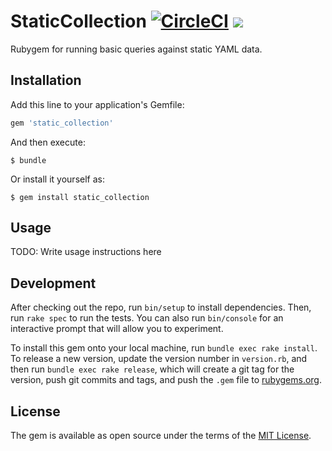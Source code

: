 # StaticCollection [![CircleCI](https://circleci.com/gh/wealthsimple/static_collection.svg?style=svg)](https://circleci.com/gh/wealthsimple/static_collection) [![](https://img.shields.io/gem/v/static_collection.svg)](https://rubygems.org/gems/static_collection)

Rubygem for running basic queries against static YAML data.

## Installation

Add this line to your application's Gemfile:

```ruby
gem 'static_collection'
```

And then execute:

    $ bundle

Or install it yourself as:

    $ gem install static_collection

## Usage

TODO: Write usage instructions here

## Development

After checking out the repo, run `bin/setup` to install dependencies. Then, run `rake spec` to run the tests. You can also run `bin/console` for an interactive prompt that will allow you to experiment.

To install this gem onto your local machine, run `bundle exec rake install`. To release a new version, update the version number in `version.rb`, and then run `bundle exec rake release`, which will create a git tag for the version, push git commits and tags, and push the `.gem` file to [rubygems.org](https://rubygems.org).

## License

The gem is available as open source under the terms of the [MIT License](http://opensource.org/licenses/MIT).
